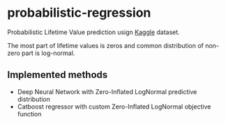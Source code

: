 # probabilistic-regression

Probabilistic Lifetime Value prediction usign [Kaggle](https://www.kaggle.com/c/acquire-valued-shoppers-challenge/data) dataset.

The most part of lifetime values is zeros and common distribution of non-zero part is log-normal.

## Implemented methods
- Deep Neural Network with Zero-Inflated LogNormal predictive distribution
- Catboost regressor with custom Zero-Inflated LogNormal objective function
